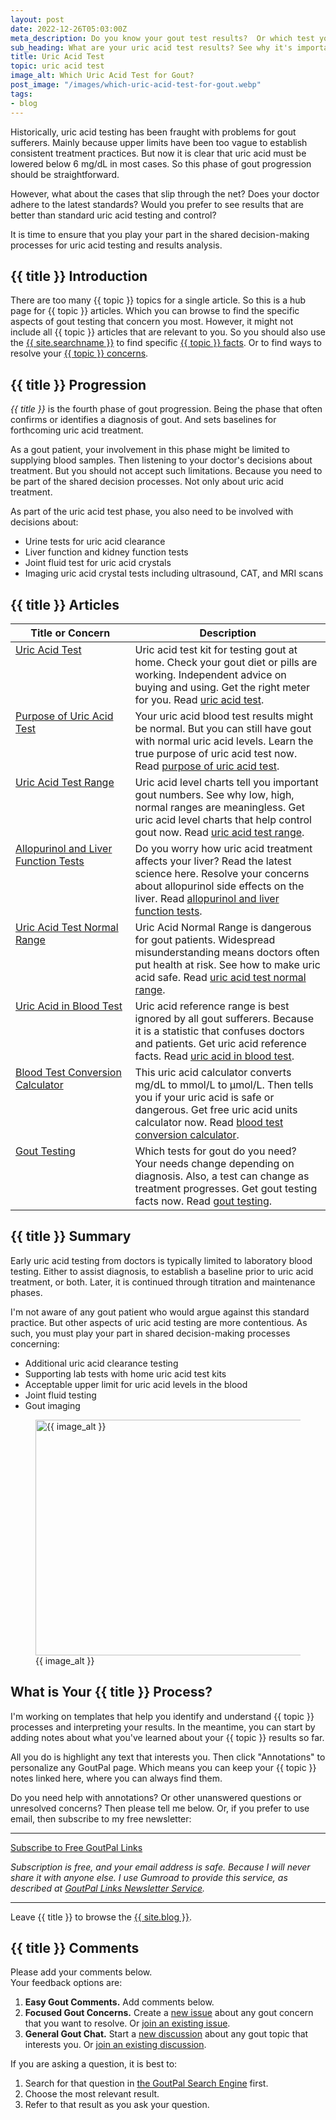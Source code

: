 ```yaml
---
layout: post
date: 2022-12-26T05:03:00Z
meta_description: Do you know your gout test results?  Or which test you should take? Learn gout testing now. Because the right uric acid test can help you recover from gout.
sub_heading: What are your uric acid test results? See why it's important to know.
title: Uric Acid Test
topic: uric acid test
image_alt: Which Uric Acid Test for Gout?
post_image: "/images/which-uric-acid-test-for-gout.webp"
tags:
- blog
---
```

<p>Historically, uric acid testing has been fraught with problems for gout sufferers. Mainly because upper limits have been too vague to establish consistent treatment practices. But now it is clear that uric acid must be lowered below 6 mg/dL in most cases. So this phase of gout progression should be straightforward.</p>
<p>However, what about the cases that slip through the net? Does your doctor adhere to the latest standards? Would you prefer to see results that are better than standard uric acid testing and control?</p>
<p>It is time to ensure that you play your part in the shared decision-making processes for uric acid testing and results analysis.</p>
<h2 id="intro">{{ title }} Introduction</h2>
<p>There are too many {{ topic }} topics for a single article. So this is a hub page for {{ topic }} articles. Which you can browse to find the specific aspects of gout testing that concern you most. However, it might not include all {{ topic }} articles that are relevant to you. So you should also use the <a href="{{ site.searchurl }}">{{ site.searchname }}</a> to find specific <a href="#facts">{{ topic }} facts</a>. Or to find ways to resolve your <a href="#faqs">{{ topic }} concerns</a>.</p>
<h2 id="progress">{{ title }} Progression</h2>
<p><em>{{ title }}</em> is the fourth phase of gout progression. Being the phase that often confirms or identifies a diagnosis of gout. And sets baselines for forthcoming uric acid treatment.</p>
<p>As a gout patient, your involvement in this phase might be limited to supplying blood samples. Then listening to your doctor's decisions about treatment. But you should not accept such limitations. Because you need to be part of the shared decision processes. Not only about uric acid treatment.</p>
<p>As part of the uric acid test phase, you also need to be involved with decisions about:</p>
<ul>
<li>Urine tests for uric acid clearance</li>
<li>Liver function and kidney function tests</li>
<li>Joint fluid test for uric acid crystals</li>
<li>Imaging uric acid crystal tests including ultrasound, CAT, and MRI scans</li>
</ul>
<h2 id="facts">{{ title }} Articles</h2>
<table style="width: 100%;" id="article-list">
    <thead>
        <tr>
            <th style="width: 38%;">Title or Concern</th>
            <th style="width: 62%;">Description</th>
        </tr>
    </thead>
    <tbody style="vertical-align:top;">
        <tr id="test">
            <td><a href="/uric-acid/uric-acid-test-kit/">Uric Acid Test</a></td>
            <td>Uric acid test kit for testing gout at home. Check your gout diet or pills are working. Independent advice on buying and using. Get the right meter for you. Read <a href="/uric-acid/uric-acid-test-kit/">uric acid test</a>.</td>
        </tr>
        <tr id="purpose">
            <td><a href="/633/uric-acid-blood-test/">Purpose of Uric Acid Test</a></td>
            <td>Your uric acid blood test results might be normal. But you can still have gout with normal uric acid levels. Learn the true purpose of uric acid test now. Read <a href="/633/uric-acid-blood-test/">purpose of uric acid test</a>.</td>
        </tr>
        <tr id="range">
            <td><a href="/uric-acid/uric-acid-levels/uric-acid-level-charts/">Uric Acid Test Range</a></td>
            <td>Uric acid level charts tell you important gout numbers. See why low, high, normal ranges are meaningless. Get uric acid level charts that help control gout now. Read <a href="/uric-acid/uric-acid-levels/uric-acid-level-charts/">uric acid test range</a>.</td>
        </tr>
        <tr id="lft">
            <td><a href="/allopurinol/allopurinol-side-effects-liver/">Allopurinol and Liver Function Tests</a></td>
            <td>Do you worry how uric acid treatment affects your liver? Read the latest science here. Resolve your concerns about allopurinol side effects on the liver. Read <a href="/allopurinol/allopurinol-side-effects-liver/">allopurinol and liver function tests</a>.</td>
        </tr>
        <tr id="normal">
            <td><a href="/uric-acid/normal-uric-acid-levels/">Uric Acid Test Normal Range</a></td>
            <td>Uric Acid Normal Range is dangerous for gout patients. Widespread misunderstanding means doctors often put health at risk. See how to make uric acid safe. Read <a href="/uric-acid/normal-uric-acid-levels/">uric acid test normal range</a>.</td>
        </tr>
        <tr id="blood">
            <td><a href="/gout-resources/understanding-ua/uric-acid-reference-range/">Uric Acid in Blood Test</a></td>
            <td>Uric acid reference range is best ignored by all gout sufferers. Because it is a statistic that confuses doctors and patients. Get uric acid reference facts. Read <a href="/gout-resources/understanding-ua/uric-acid-reference-range/">uric acid in blood test</a>.</td>
        </tr>
        <tr id="calc">
            <td><a href="/449/uric-acid-concentration/">Blood Test Conversion Calculator</a></td>
            <td>This uric acid calculator converts mg/dL to mmol/L to µmol/L. Then tells you if your uric acid is safe or dangerous. Get free uric acid units calculator now. Read <a href="/449/uric-acid-concentration/">blood test conversion calculator</a>.</td>
        </tr>
        <tr id="gout">
            <td><a href="/goutpal-topic/test/">Gout Testing</a></td>
            <td>Which tests for gout do you need? Your needs change depending on diagnosis. Also, a test can change as treatment progresses. Get gout testing facts now. Read <a href="/goutpal-topic/test/">gout testing</a>.</td>
        </tr>
    </tbody>
</table>
<h2 id="summary">{{ title }} Summary</h2>
<p>Early uric acid testing from doctors is typically limited to laboratory blood testing. Either to assist diagnosis, to establish a baseline prior to uric acid treatment, or both. Later, it is continued through titration and maintenance phases.</p>
<p>I'm not aware of any gout patient who would argue against this standard practice. But other aspects of uric acid testing are more contentious. As such, you must play your part in shared decision-making processes concerning:</p>
<ul>
<li>Additional uric acid clearance testing</li>
<li>Supporting lab tests with home uric acid test kits</li>
<li>Acceptable upper limit for uric acid levels in the blood</li>
<li>Joint fluid testing</li>
<li>Gout imaging</li>
</ul>
<figure id="image" class="inner">
<img src="{{ post_image }}" alt="{{ image_alt }}"  width="610" height="377">
  <figcaption>{{ image_alt }}</figcaption>
</figure>
<h2 id="next">What is Your {{ title }} Process?</h2>
I'm working on templates that help you identify and understand {{ topic }} processes and interpreting your results. In the meantime, you can start by adding notes about what you've learned about your {{ topic }} results so far.

All you do is highlight any text that interests you. Then click "Annotations" to personalize any GoutPal page. Which means you can keep your {{ topic }} notes linked here, where you can always find them.

Do you need help with annotations? Or other unanswered questions or unresolved concerns? Then please tell me below. Or, if you prefer to use email, then subscribe to my free newsletter:
<hr><a class="gumroad-button" href="https://keithctaylor.gumroad.com/l/rqmqt?a=888958067&wanted=true&price=0" data-gumroad-single-product="true" target="_blank">Subscribe to Free GoutPal Links <span class="gumroad-button-logo"></span></a>
<p><i>Subscription is free, and your email address is safe. Because I will never share it with anyone else. I use Gumroad to provide this service, as described at <a href="https://goutpal.com/blog/goutpal-notifications/">GoutPal Links Newsletter Service</a>.</i></p><hr>
Leave {{ title }} to browse the <a href="/blog">{{ site.blog }}</a>.

<h2 id="comments">{{ title }} Comments</h2>
<p>Please add your comments below.<br />
Your feedback options are:</p>
<ol>
<li><b>Easy Gout Comments.</b> Add comments below.</li>
<li><b>Focused Gout Concerns.</b> Create a <a href="https://github.com/kct2020/goutpal-com-skeleventy/issues/new/choose">new issue</a> about any gout concern that you want to resolve. Or <a href="https://github.com/kct2020/goutpal-com-skeleventy/issues">join an existing issue</a>.</li>
<li><b>General Gout Chat.</b> Start a <a href="https://github.com/kct2020/goutpal-com-skeleventy/discussions/new">new discussion</a> about any gout topic that interests you. Or <a href="https://github.com/kct2020/goutpal-com-skeleventy/discussions">join an existing discussion</a>.</li>
</ol>
<p>If you are asking a question, it is best to:</p>
<ol>
<li>Search for that question in <a href="https://cse.google.com/cse?cof=FORID:0&cx=partner-pub-4857169685716700:9780732506">the GoutPal Search Engine</a> first.</li>
<li>Choose the most relevant result.</li>
<li>Refer to that result as you ask your question.</li>
</ol>
<script src="https://giscus.app/client.js"
        data-repo="kct2020/goutpal-com-skeleventy"
        data-repo-id="R_kgDOGVSRQQ"
        data-category="GoutPal Links Comments🗣"
        data-category-id="DIC_kwDOGVSRQc4CRbFp"
        data-mapping="title"
        data-strict="0"
        data-reactions-enabled="1"
        data-emit-metadata="1"
        data-input-position="top"
        data-theme="light_tritanopia"
        data-lang="en"
        data-loading="lazy"
        crossorigin="anonymous"
        async>
</script>